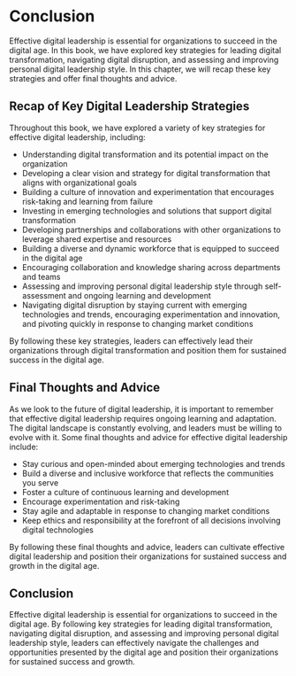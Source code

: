 # Conclusion

Effective digital leadership is essential for organizations to succeed in the digital age. In this book, we have explored key strategies for leading digital transformation, navigating digital disruption, and assessing and improving personal digital leadership style. In this chapter, we will recap these key strategies and offer final thoughts and advice.

Recap of Key Digital Leadership Strategies
------------------------------------------

Throughout this book, we have explored a variety of key strategies for effective digital leadership, including:

* Understanding digital transformation and its potential impact on the organization
* Developing a clear vision and strategy for digital transformation that aligns with organizational goals
* Building a culture of innovation and experimentation that encourages risk-taking and learning from failure
* Investing in emerging technologies and solutions that support digital transformation
* Developing partnerships and collaborations with other organizations to leverage shared expertise and resources
* Building a diverse and dynamic workforce that is equipped to succeed in the digital age
* Encouraging collaboration and knowledge sharing across departments and teams
* Assessing and improving personal digital leadership style through self-assessment and ongoing learning and development
* Navigating digital disruption by staying current with emerging technologies and trends, encouraging experimentation and innovation, and pivoting quickly in response to changing market conditions

By following these key strategies, leaders can effectively lead their organizations through digital transformation and position them for sustained success in the digital age.

Final Thoughts and Advice
-------------------------

As we look to the future of digital leadership, it is important to remember that effective digital leadership requires ongoing learning and adaptation. The digital landscape is constantly evolving, and leaders must be willing to evolve with it. Some final thoughts and advice for effective digital leadership include:

* Stay curious and open-minded about emerging technologies and trends
* Build a diverse and inclusive workforce that reflects the communities you serve
* Foster a culture of continuous learning and development
* Encourage experimentation and risk-taking
* Stay agile and adaptable in response to changing market conditions
* Keep ethics and responsibility at the forefront of all decisions involving digital technologies

By following these final thoughts and advice, leaders can cultivate effective digital leadership and position their organizations for sustained success and growth in the digital age.

Conclusion
----------

Effective digital leadership is essential for organizations to succeed in the digital age. By following key strategies for leading digital transformation, navigating digital disruption, and assessing and improving personal digital leadership style, leaders can effectively navigate the challenges and opportunities presented by the digital age and position their organizations for sustained success and growth.